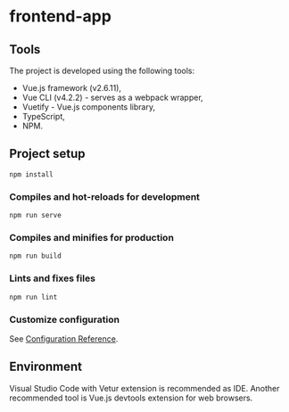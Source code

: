 # frontend-app

## Tools

The project is developed using the following tools:
* Vue.js framework (v2.6.11),
* Vue CLI (v4.2.2) - serves as a webpack wrapper,
* Vuetify - Vue.js components library,
* TypeScript,
* NPM.

## Project setup
```
npm install
```

### Compiles and hot-reloads for development
```
npm run serve
```

### Compiles and minifies for production
```
npm run build
```

### Lints and fixes files
```
npm run lint
```

### Customize configuration
See [Configuration Reference](https://cli.vuejs.org/config/).

## Environment

Visual Studio Code with Vetur extension is recommended as IDE. Another recommended tool is Vue.js devtools extension for web browsers.
